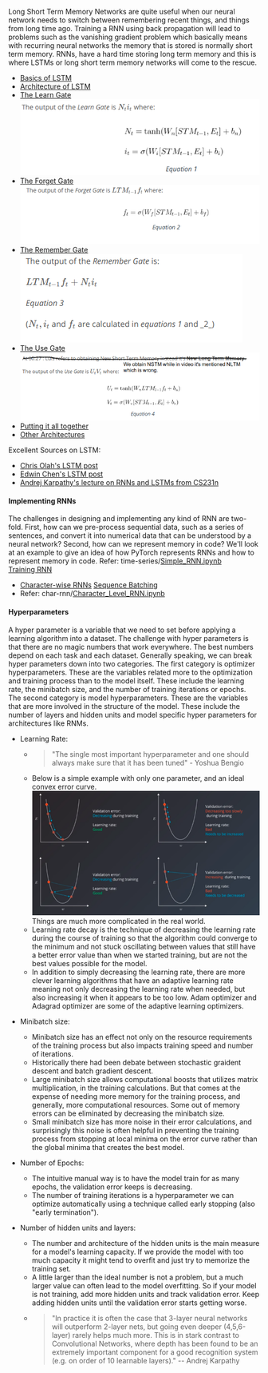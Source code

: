 Long Short Term Memory Networks are quite useful when our neural network needs to switch between remembering recent things, and things from long time ago. Training a RNN using back propagation will lead to problems such as the vanishing gradient problem which basically means with recurring neural networks the memory that is stored is normally short term memory. RNNs, have a hard time storing long term memory and this is where LSTMs or long short term memory networks will come to the rescue.<br/>
 * [Basics of LSTM](https://www.youtube.com/watch?v=gjb68a4XsqE)
 * [Architecture of LSTM](https://www.youtube.com/watch?v=ycwthhdx8ws)
 * [The Learn Gate](https://www.youtube.com/watch?v=aVHVI7ovbHY) ![alt text](Images/Learn.png)
 * [The Forget Gate](https://www.youtube.com/watch?v=iWxpfxLUPSU) ![alt text](Images/Forget.png)
 * [The Remember Gate](https://www.youtube.com/watch?v=0qlm86HaXuU) ![alt text](Images/Remember.png)
 * [The Use Gate](https://www.youtube.com/watch?v=5Ifolm1jTdY) ![alt text](Images/Use.png)
 * [Putting it all together](https://www.youtube.com/watch?v=IF8FlKW-Zo0)
 * [Other Architectures](https://www.youtube.com/watch?v=MsxFDuYlTuQ)


Excellent Sources on LSTM:
 * [Chris Olah's LSTM post](http://colah.github.io/posts/2015-08-Understanding-LSTMs/)
 * [Edwin Chen's LSTM post](http://blog.echen.me/2017/05/30/exploring-lstms/)
 * [Andrej Karpathy's lecture on RNNs and LSTMs from CS231n](https://www.youtube.com/watch?v=iX5V1WpxxkY)

#### Implementing RNNs
The challenges in designing and implementing any kind of RNN are two-fold. First, how can we pre-process sequential data, such as a series of sentences, and convert it into numerical data that can be understood by a neural network? Second, how can we represent memory in code? We'll look at an example to give an idea of how PyTorch represents RNNs and how to represent memory in code. Refer: time-series/[Simple_RNN.ipynb](https://www.youtube.com/watch?v=xV5jHLFfJbQ)<br/>
[Training RNN](https://www.youtube.com/watch?v=sx7T_KP5v9I)
 * [Character-wise RNNs](https://www.youtube.com/watch?v=dXl3eWCGLdU) [Sequence Batching](https://www.youtube.com/watch?v=Z4OiyU0Cldg)
 * Refer: char-rnn/[Character_Level_RNN.ipynb](https://www.youtube.com/watch?v=ed33qePHrJM)

#### Hyperparameters
A hyper parameter is a variable that we need to set before applying a learning algorithm into a dataset. The challenge with hyper parameters is that there are no magic numbers that work everywhere. The best numbers depend on each task and each dataset. Generally speaking, we can break hyper parameters down into two categories. The first category is optimizer hyperparameters. These are the variables related more to the optimization and training process than to the model itself. These include the learning rate, the minibatch size, and the number of training iterations or epochs. The second category is model hyperparameters. These are the variables that are more involved in the structure of the model. These include the number of layers and hidden units and model specific hyper parameters for architectures like RNMs.
 * Learning Rate:
     - > "The single most important hyperparameter and one should always make sure that it has been tuned" - Yoshua Bengio
     - Below is a simple example with only one parameter, and an ideal convex error curve. ![alt text](Images/lr.png) Things are much more complicated in the real world.
     - Learning rate decay is the technique of decreasing the learning rate during the course of training so that the algorithm could converge to the minimum and not stuck oscillating between values that still have a better error value than when we started training, but are not the best values possible for the model.
     - In addition to simply decreasing the learning rate, there are more clever learning algorithms that have an adaptive learning rate meaning not only decreasing the learning rate when needed, but also increasing it when it appears to be too low. Adam optimizer and Adagrad optimizer are some of the adaptive learning optimizers.

  * Minibatch size:
      - Minibatch size has an effect not only on the resource requirements of the training process but also impacts training speed and number of iterations.
      - Historically there had been debate between stochastic graident descent and batch gradient descent.
      - Large minibatch size allows computational boosts that utilizes matrix multiplication, in the training calculations. But that comes at the expense of needing more memory for the training
      process, and generally, more computational resources. Some out of memory errors can be eliminated by decreasing the minibatch size.
      - Small minibatch size has more noise in their error calculations, and surprisingly this noise is often helpful in preventing the training process from stopping at local minima on the error curve rather than the global minima that creates the best model.
 * Number of Epochs:
      - The intuitive manual way is to have the model train for as many epochs, the validation error keeps is decreasing.
      - The number of training iterations is a hyperparameter we can optimize automatically using a technique called early stopping (also "early termination").
* Number of hidden units and layers:
    - The number and architecture of the hidden units is the main measure for a model's learning capacity. If we provide the model with too much capacity it might tend to overfit and just try to memorize the training set.
    - A little larger than the ideal number is not a problem, but a much larger value can often lead to the model overfitting. So if your model is not training, add more hidden units and track validation error. Keep adding hidden units
    until the validation error starts getting worse.
    -  > "In practice it is often the case that 3-layer neural networks will outperform 2-layer nets, but going even deeper (4,5,6-layer) rarely helps much more. This is in stark contrast to Convolutional Networks, where depth has been found to be an extremely important component for a good recognition system (e.g. on order of 10 learnable layers)." -- Andrej Karpathy<br/>
